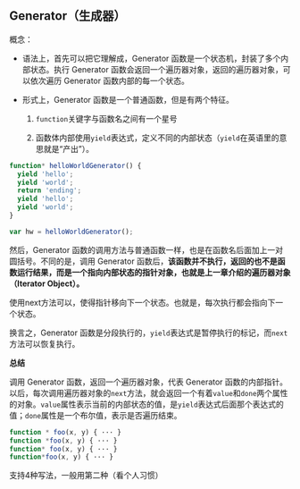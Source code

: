 ## Generator（生成器）

概念：

* 语法上，首先可以把它理解成，Generator 函数是一个状态机，封装了多个内部状态。执行 Generator 函数会返回一个遍历器对象，返回的遍历器对象，可以依次遍历 Generator 函数内部的每一个状态。

* 形式上，Generator 函数是一个普通函数，但是有两个特征。

  1. `function`关键字与函数名之间有一个星号

  2. 函数体内部使用`yield`表达式，定义不同的内部状态（`yield`在英语里的意思就是“产出”）。



```js
function* helloWorldGenerator() {
  yield 'hello';
  yield 'world';
  return 'ending';
  yield 'hello';
  yield 'world';
}

var hw = helloWorldGenerator();
```

然后，Generator 函数的调用方法与普通函数一样，也是在函数名后面加上一对圆括号。不同的是，调用 Generator 函数后，**该函数并不执行，返回的也不是函数运行结果，而是一个指向内部状态的指针对象，也就是上一章介绍的遍历器对象（Iterator Object）。**

使用next方法可以，使得指针移向下一个状态。也就是，每次执行都会指向下一个状态。

换言之，Generator 函数是分段执行的，`yield`表达式是暂停执行的标记，而`next`方法可以恢复执行。



**总结**

调用 Generator 函数，返回一个遍历器对象，代表 Generator 函数的内部指针。以后，每次调用遍历器对象的`next`方法，就会返回一个有着`value`和`done`两个属性的对象。`value`属性表示当前的内部状态的值，是`yield`表达式后面那个表达式的值；`done`属性是一个布尔值，表示是否遍历结束。

```js
function * foo(x, y) { ··· }
function *foo(x, y) { ··· }
function* foo(x, y) { ··· }
function*foo(x, y) { ··· }
```

支持4种写法，一般用第二种（看个人习惯）





